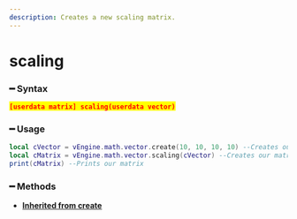```yaml
---
description: Creates a new scaling matrix.
---
```


# scaling

### ━ Syntax

<mark style="color:red;">**`[userdata matrix] scaling(userdata vector)`**</mark>

### ━ Usage

```lua
local cVector = vEngine.math.vector.create(10, 10, 10, 10) --Creates our vector
local cMatrix = vEngine.math.vector.scaling(cVector) --Creates our matrix
print(cMatrix) --Prints our matrix
```

### **━ Methods**

* [**Inherited from create**](create.md)